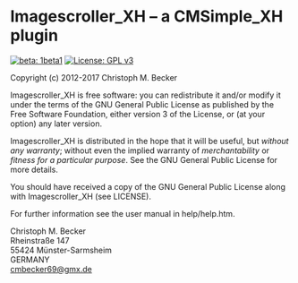 Imagescroller_XH – a CMSimple_XH plugin
=======================================

[![beta: 1beta1](https://img.shields.io/badge/beta-1beta1-red.svg)](https://github.com/cmb69/Imagescroller_XH/releases/tag/1beta1)
[![License: GPL v3](https://img.shields.io/badge/License-GPL%20v3-blue.svg)](http://www.gnu.org/licenses/gpl-3.0)

Copyright (c) 2012-2017 Christoph M. Becker

Imagescroller_XH is free software: you can redistribute it and/or modify
it under the terms of the GNU General Public License as published by
the Free Software Foundation, either version 3 of the License, or
(at your option) any later version.

Imagescroller_XH is distributed in the hope that it will be useful,
but *without any warranty*; without even the implied warranty of
*merchantability* or *fitness for a particular purpose*.  See the
GNU General Public License for more details.

You should have received a copy of the GNU General Public License
along with Imagescroller_XH (see LICENSE).

For further information see the user manual in help/help.htm.

Christoph M. Becker  
Rheinstraße 147  
55424 Münster-Sarmsheim  
GERMANY  
cmbecker69@gmx.de

